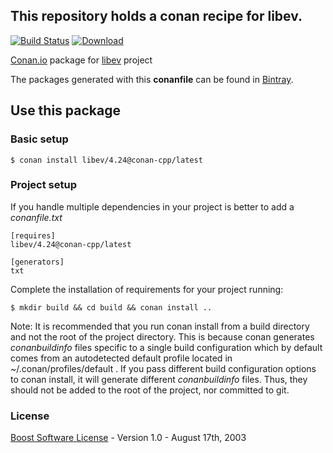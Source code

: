 ## This repository holds a conan recipe for libev.

[![Build Status](https://travis-ci.org/spielhuus/conan-libev.svg?branch=master)](https://travis-ci.org/spielhuus/conan-libev)
[ ![Download](https://api.bintray.com/packages/squawkcpp/conan-cpp/libev%3Aconan-cpp/images/download.svg) ](https://bintray.com/squawkcpp/conan-cpp/libev%3Aconan-cpp)

[Conan.io](https://conan.io) package for [libev](http://software.schmorp.de/pkg/libev.html) project

The packages generated with this **conanfile** can be found in [Bintray](https://bintray.com/squawkcpp/conan-cpp/libev%3Aconan-cpp).

## Use this package

### Basic setup

    $ conan install libev/4.24@conan-cpp/latest

### Project setup

If you handle multiple dependencies in your project is better to add a *conanfile.txt*

    [requires]
    libev/4.24@conan-cpp/latest

    [generators]
    txt

Complete the installation of requirements for your project running:

    $ mkdir build && cd build && conan install ..

Note: It is recommended that you run conan install from a build directory and not the root of the project directory.  This is because conan generates *conanbuildinfo* files specific to a single build configuration which by default comes from an autodetected default profile located in ~/.conan/profiles/default .  If you pass different build configuration options to conan install, it will generate different *conanbuildinfo* files.  Thus, they should not be added to the root of the project, nor committed to git.

### License
[Boost Software License](http://www.boost.org/LICENSE_1_0.txt) - Version 1.0 - August 17th, 2003

